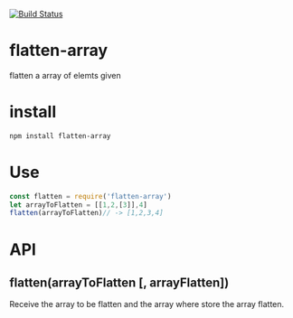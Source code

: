 [![Build Status](https://travis-ci.org/Cereceres/flatten-array.svg?branch=master)](https://travis-ci.org/Cereceres/flatten-array)
# flatten-array
flatten a array of elemts given

# install

```bash
npm install flatten-array
```

# Use

```js
const flatten = require('flatten-array')
let arrayToFlatten = [[1,2,[3]],4]
flatten(arrayToFlatten)// -> [1,2,3,4]
```

# API 

##  flatten(arrayToFlatten [, arrayFlatten])

Receive the array to be flatten and the array where store the array flatten.

